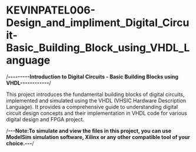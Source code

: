 # KEVINPATEL006-Design_and_impliment_Digital_Circuit-Basic_Building_Block_using_VHDL_Language
/**---------Introduction to Digital Circuits - Basic Building Blocks using VHDL------------**/

This project introduces the fundamental building blocks of digital circuits, implemented and simulated using the VHDL (VHSIC Hardware Description Language).
It provides a comprehensive guide to understanding digital circuit design concepts and their implementation in VHDL code for various digital design and FPGA project.

/**---Note:To simulate and view the files in this project, you can use ModelSim simulation software, Xilinx or any other compatible tool of your choice.---**/
